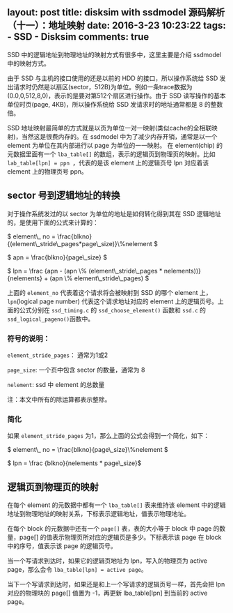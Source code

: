 layout: post
title: disksim with ssdmodel 源码解析（十一）：地址映射
date: 2016-3-23 10:23:22
tags: 
	- SSD
	- Disksim
comments: true  
---

 SSD 中的逻辑地址到物理地址的映射方式有很多中，这里主要是介绍 ssdmodel 中的映射方式。

由于 SSD 与主机的接口使用的还是以前的 HDD 的接口，所以操作系统给 SSD 发出请求时仍然是以扇区(sector，512B)为单位。例如一条trace数据为 (0.0,0,512,8,0)，表示的是要对第512个扇区进行操作。由于 SSD 读写操作的基本单位时页(page, 4KB)，所以操作系统给 SSD 发请求时的地址通常都是 8 的整数倍。

SSD 地址映射最简单的方式就是以页为单位一对一映射(类似cache的全相联映射)，当然这是很费内存的。在 ssdmodel 中为了减少内存开销，通常是以一个 element 为单位在其内部进行以 page 为单位的一一映射。 在 element(chip) 的元数据里面有一个 `lba_table[]` 的数组，表示的逻辑页到物理页的映射。比如 `lab_table[lpn] = ppn `，代表的是该 element 上的逻辑页号 lpn 对应着该 element 上的物理页号 ppn。

<!--more-->

## **sector 号到逻辑地址的转换** ##

对于操作系统发过的以 sector 为单位的地址是如何转化得到其在 SSD 逻辑地址的，是使用下面的公式来计算的：


$ element\\_ no =  \frac{blkno}{(element\\_stride\\_pages*page\\_size)}\\%nelement $
 
$  apn = \frac{blkno}{page\\_size} $

$  lpn = \frac {apn - (apn \\% (element\\_stride\\_pages * nelements))}{nelements} + (apn \\% element\\_stride\\_pages) $


上面的 `element_no` 代表着这个请求将会被映射到 SSD 的哪个 element 上，`lpn`(logical page number) 代表这个请求地址对应的 element 上的逻辑页号。上面的公式分别在 `ssd_timing.c` 的 `ssd_choose_element()` 函数和 `ssd.c` 的 `ssd_logical_pageno()`函数中。


### **符号的说明：** ###


`element_stride_pages`： 通常为1或2

`page_size`: 一个页中包含 sector 的数量，通常为 8

`nelement`: ssd 中 element 的总数量

注：本文中所有的除运算都表示整除。

### **简化** ###

如果 `element_stride_pages` 为1，那么上面的公式会得到一个简化，如下：

$ element\\_ no =  \frac{blkno}{page\\_size}\\%nelement $
 

$  lpn = \frac {blkno}{nelements * page\\_size}$


## **逻辑页到物理页的映射** ##

在每个 element 的元数据中都有一个 `lba_table[]` 表来维持该 element 中的逻辑地址到物理地址的映射关系，下标表示逻辑地址，值表示物理地址。

在每个 block 的元数据中还有一个 `page[]` 表，表的大小等于 block 中 page 的数量，page[] 的值表示物理页所对应的逻辑页是多少。下标表示该 page 在 block 中的序号，值表示该 page 的逻辑页号。

当一个写请求到达时，如果它的逻辑页地址为 lpn，写入的物理页为 active page，那么会令 `lba_table[lpn] = active page`。

当下一个写请求到达时，如果还是和上一个写请求的逻辑页号一样，首先会把 lpn 对应的物理块的 page[] 值置为 -1，再更新 lba_table[lpn] 到当前的 active page。



